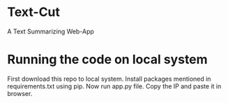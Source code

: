 # Text-Cut
A Text Summarizing Web-App
# Running the code on local system
First download this repo to local system.
Install packages mentioned in requirements.txt using pip.
Now run app.py file.
Copy the IP and paste it in browser.
